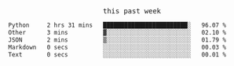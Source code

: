 

<p align="center"><samp>this past week</samp></p>
<!--START_SECTION:waka-->

```txt
Python     2 hrs 31 mins   ████████████████████████░   96.07 %
Other      3 mins          ▓░░░░░░░░░░░░░░░░░░░░░░░░   02.10 %
JSON       2 mins          ▒░░░░░░░░░░░░░░░░░░░░░░░░   01.79 %
Markdown   0 secs          ░░░░░░░░░░░░░░░░░░░░░░░░░   00.03 %
Text       0 secs          ░░░░░░░░░░░░░░░░░░░░░░░░░   00.01 %
```

<!--END_SECTION:waka-->


